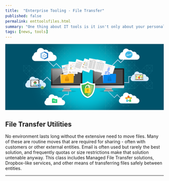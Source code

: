 ```yaml
---
title:  "Enterprise Tooling - File Transfer"
published: false
permalink: enttoolsfiles.html
summary: "One thing about IT tools is it isn't only about your personal tools. IT is first, and foremost, about enabling others to do their jobs safely, efficiently, and effectively. To do that, requires a host of Enterprise Tools to ensure security, data integrity, and a functional environment for the business applications to function in. This is another tooling post that reviews some of the Enterprise solutions I have used/implemented and why I liked them."
tags: [news, tools]
---
```


![alt text:  File Transfer Banner][FTPBanner]

## File Transfer Utilities ##

No environment lasts long without the extensive need to move files. Many of these are routine moves that are required for sharing - often with customers or other external entities. Email is often used but rarely the best solution, and frequently quotas or size restrictions make that solution untenable anyway. This class includes Managed File Transfer solutions, Dropbox-like services, and other means of transferring files safely between entities.

---

[FTPBanner]: images/Banners/banner_filetransfer.png "File Transfer Systems Banner"